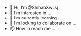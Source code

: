 - 👋 Hi, I’m @ShihabXwusj
- 👀 I’m interested in ...
- 🌱 I’m currently learning ...
- 💞️ I’m looking to collaborate on ...
- 📫 How to reach me ...

<!---
ShihabXwusj/ShihabXwusj is a ✨ special ✨ repository because its `README.md` (this file) appears on your GitHub profile.
You can click the Preview link to take a look at your changes.
--->
